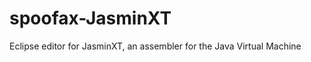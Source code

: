 spoofax-JasminXT
================

Eclipse editor for JasminXT, an assembler for the Java Virtual Machine
